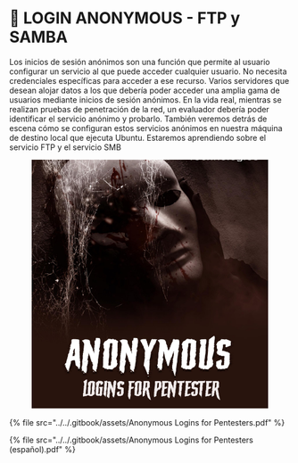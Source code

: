 # 🥷 LOGIN ANONYMOUS - FTP y SAMBA

Los inicios de sesión anónimos son una función que permite al usuario configurar un servicio al que puede acceder cualquier usuario. No necesita credenciales específicas para acceder a ese recurso. Varios servidores que desean alojar datos a los que debería poder acceder una amplia gama de usuarios mediante inicios de sesión anónimos. En la vida real, mientras se realizan pruebas de penetración de la red, un evaluador debería poder identificar el servicio anónimo y probarlo. También veremos detrás de escena cómo se configuran estos servicios anónimos en nuestra máquina de destino local que ejecuta Ubuntu. Estaremos aprendiendo sobre el servicio FTP y el servicio SMB

<figure><img src="../../.gitbook/assets/Anonymous-Logins-for-Pentesters-pdf.png" alt=""><figcaption></figcaption></figure>



{% file src="../../.gitbook/assets/Anonymous Logins for Pentesters.pdf" %}



{% file src="../../.gitbook/assets/Anonymous Logins for Pentesters (español).pdf" %}
